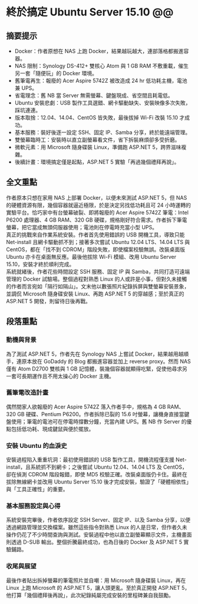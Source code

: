 # 終於搞定 Ubuntu Server 15.10 @@

## 摘要提示
- Docker：作者原想在 NAS 上跑 Docker，結果越玩越大，連部落格都搬進容器。  
- NAS 限制：Synology DS-412+ 雙核心 Atom 與 1 GB RAM 不敷重載，催生另一套「隨便玩」的 Docker 環境。  
- 舊筆電再生：報廢的 Acer Aspire 5742Z 被改造成 24 hr 低功耗主機，電池兼 UPS。  
- 省電理念：舊 NB 當 Server 無需螢幕、鍵盤現成、省空間且耗電低。  
- Ubuntu 安裝悲劇：USB 製作工具選錯、網卡驅動缺失、安裝映像多次失敗，踩坑連連。  
- 版本取捨：12.04、14.04、CentOS 皆失敗，最後拔掉 Wi-Fi 改裝 15.10 才成功。  
- 基本服務：裝好後逐一設定 SSH、固定 IP、Samba 分享，終於能遠端管理。  
- 雙螢幕臨時工：安裝時以直立副螢幕看文件，省下拆裝麻煩卻多受折磨。  
- 微軟元素：用 Microsoft 隨身碟裝 Linux，準備跑 ASP.NET 5，跨界滋味複雜。  
- 後續計畫：環境搞定僅是起點，ASP.NET 5 實驗「再過幾個禮拜再說」。

## 全文重點
作者原本只想在家用 NAS 上部署 Docker，以便未來測試 ASP.NET 5，但 NAS 的硬體資源有限，幾個容器就逼近極限，於是決定另找低功耗且可 24 小時運轉的實驗平台。恰巧家中有台螢幕破裂、即將報廢的 Acer Aspire 5742Z 筆電：Intel P6200 處理器、4 GB RAM、320 GB 硬碟，規格剛好符合需求。作者拆下筆電螢幕，把它當成無頭伺服器使用；電池則在停電時充當小型 UPS。  
真正的挑戰來自作業系統安裝。作者首先使用錯誤的 USB 開機工具，導致只能 Net-install 且網卡驅動抓不到；接著多次嘗試 Ubuntu 12.04 LTS、14.04 LTS 與 CentOS，都在「找不到 CDROM」階段失敗，即使檔案校驗無誤。改裝桌面版 Ubuntu 亦卡在桌面無反應。最後他拔除 Wi-Fi 模組、改用 Ubuntu Server 15.10，安裝才終於順利完成。  
系統就緒後，作者花些時間設定 SSH 服務、固定 IP 與 Samba，共同打造可遠端管理的 Docker 試驗場。整個過程對熟悉 Linux 的人或許是小事，但對久未接觸的作者而言宛如「隔行如隔山」。文末他以數張照片紀錄拆屏與雙螢幕安裝景象，並調侃 Microsoft 隨身碟安裝 Linux、再跑 ASP.NET 5 的穿越感；至於真正的 ASP.NET 5 開發，則留待日後再戰。  

## 段落重點
### 動機與背景
為了測試 ASP.NET 5，作者先在 Synology NAS 上嘗試 Docker，結果越用越順手，連原本放在 GoDaddy 的 Blog 都搬進容器並加上 reverse proxy。然而 NAS 僅有 Atom D2700 雙核與 1 GB 記憶體，裝幾個容器就顯得吃緊，促使他尋求另一套可長期運作且不用太操心的 Docker 主機。

### 舊筆電改造計畫
偶然間家人欲報廢的 Acer Aspire 5742Z 落入作者手中，規格為 4 GB RAM、320 GB 硬碟、Pentium P6200。作者拆除已裂的 15.6 吋螢幕，讓機身直接當鍵盤使用；筆電的電池可在停電時撐數分鐘，充當內建 UPS。舊 NB 作 Server 的優點包括低功耗、現成鍵鼠與便於擺放。

### 安裝 Ubuntu 的血淚史
安裝過程陷入重重坑洞：最初使用錯誤的 USB 製作工具，開機流程僅支援 Net-install，且系統抓不到網卡；之後嘗試 Ubuntu 12.04、14.04 LTS 及 CentOS，卻在偵測 CDROM 階段報錯，即使 MD5 校驗正確。改裝桌面版仍卡住。最終在拔除無線網卡並改用 Ubuntu Server 15.10 後才完成安裝，驗證了「硬體相依性」與「工具正確性」的重要。

### 基本服務設定與心得
系統安裝完畢後，作者依序設定 SSH Server、固定 IP、以及 Samba 分享，以便透過網路管理並交換檔案。雖然這些指令對熟悉 Linux 的人是日常，但作者久未操作仍花了不少時間查詢與測試。安裝過程中他以直立副螢幕顯示文件，主機畫面則透過 D-SUB 輸出。整個折騰最終成功，也為日後的 Docker 及 ASP.NET 5 實驗鋪路。  

### 收尾與展望
最後作者貼出拆掉螢幕的筆電照片並自嘲：用 Microsoft 隨身碟裝 Linux，再在 Linux 上跑 Microsoft 的 ASP.NET 5，讓人頭更亂。至於真正開發 ASP.NET 5，他打算「幾個禮拜後再說」，此次紀錄純屬完成安裝的里程碑兼自我鼓勵。